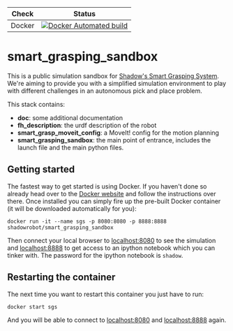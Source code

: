 | Check  | Status |
|---------------|--------|
| Docker | [![Docker Automated build](https://img.shields.io/docker/automated/shadowrobot/smart_grasping_sandbox.svg)](https://hub.docker.com/r/shadowrobot/smart_grasping_sandbox) |

# smart_grasping_sandbox

This is a public simulation sandbox for [Shadow's Smart Grasping System](https://www.shadowrobot.com/shadow-smart-grasping-system/). We're aiming to provide you with a simplified simulation environment to play with different challenges in an autonomous pick and place problem.

This stack contains:
* **doc**: some additional documentation
* **fh_description**: the urdf description of the robot
* **smart_grasp_moveit_config**: a MoveIt! config for the motion planning
* **smart_grasping_sandbox**: the main point of entrance, includes the launch file and the main python files.

## Getting started

The fastest way to get started is using Docker. If you haven't done so already head over to the [Docker website](https://www.docker.com/) and follow the instructions over there. Once installed you can simply fire up the pre-built Docker container (it will be downloaded automatically for you):

```
docker run -it --name sgs -p 8080:8080 -p 8888:8888 shadowrobot/smart_grasping_sandbox
```

Then connect your local browser to [localhost:8080](http://localhost:8080) to see the simulation and [localhost:8888](http://localhost:8888) to get access to an ipython notebook which you can tinker with. The password for the ipython notebook is `shadow`.

## Restarting the container

The next time you want to restart this container you just have to run:

```
docker start sgs
```

And you will be able to connect to [localhost:8080](http://localhost:8080) and [localhost:8888](http://localhost:8888) again.
